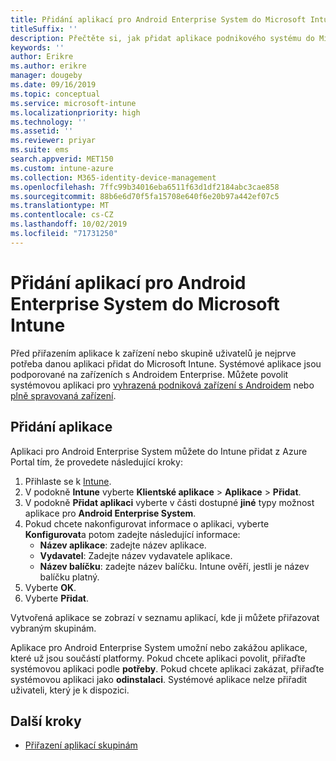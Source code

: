 ```yaml
---
title: Přidání aplikací pro Android Enterprise System do Microsoft Intune
titleSuffix: ''
description: Přečtěte si, jak přidat aplikace podnikového systému do Microsoft Intune.
keywords: ''
author: Erikre
ms.author: erikre
manager: dougeby
ms.date: 09/16/2019
ms.topic: conceptual
ms.service: microsoft-intune
ms.localizationpriority: high
ms.technology: ''
ms.assetid: ''
ms.reviewer: priyar
ms.suite: ems
search.appverid: MET150
ms.custom: intune-azure
ms.collection: M365-identity-device-management
ms.openlocfilehash: 7ffc99b34016eba6511f63d1df2184abc3cae858
ms.sourcegitcommit: 88b6e6d70f5fa15708e640f6e20b97a442ef07c5
ms.translationtype: MT
ms.contentlocale: cs-CZ
ms.lasthandoff: 10/02/2019
ms.locfileid: "71731250"
---
```

# <a name="add-android-enterprise-system-apps-to-microsoft-intune"></a>Přidání aplikací pro Android Enterprise System do Microsoft Intune

Před přiřazením aplikace k zařízení nebo skupině uživatelů je nejprve potřeba danou aplikaci přidat do Microsoft Intune. Systémové aplikace jsou podporované na zařízeních s Androidem Enterprise. Můžete povolit systémovou aplikaci pro [vyhrazená podniková zařízení s Androidem](../enrollment/android-kiosk-enroll.md) nebo [plně spravovaná zařízení](../enrollment/android-fully-managed-enroll.md).

## <a name="add-the-app"></a>Přidání aplikace

Aplikaci pro Android Enterprise System můžete do Intune přidat z Azure Portal tím, že provedete následující kroky:

1. Přihlaste se k [Intune](https://go.microsoft.com/fwlink/?linkid=2090973).
2. V podokně **Intune** vyberte **Klientské aplikace** > **Aplikace** > **Přidat**.
3. V podokně **Přidat aplikaci** vyberte v části dostupné **jiné** typy možnost aplikace pro **Android Enterprise System**.
4. Pokud chcete nakonfigurovat informace o aplikaci, vyberte **Konfigurovat**a potom zadejte následující informace:
    - **Název aplikace**: zadejte název aplikace.
    - **Vydavatel**: Zadejte název vydavatele aplikace.  
    - **Název balíčku**: zadejte název balíčku. Intune ověří, jestli je název balíčku platný.
5. Vyberte **OK**.
6. Vyberte **Přidat**.

Vytvořená aplikace se zobrazí v seznamu aplikací, kde ji můžete přiřazovat vybraným skupinám. 

Aplikace pro Android Enterprise System umožní nebo zakážou aplikace, které už jsou součástí platformy. Pokud chcete aplikaci povolit, přiřaďte systémovou aplikaci podle **potřeby**. Pokud chcete aplikaci zakázat, přiřaďte systémovou aplikaci jako **odinstalaci**. Systémové aplikace nelze přiřadit uživateli, který je k dispozici.

## <a name="next-steps"></a>Další kroky

- [Přiřazení aplikací skupinám](apps-deploy.md)
